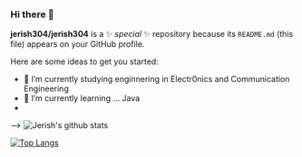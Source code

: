 ### Hi there 👋


**jerish304/jerish304** is a ✨ _special_ ✨ repository because its `README.md` (this file) appears on your GitHub profile.

Here are some ideas to get you started:

- 🔭 I’m currently studying enginnering in Electr0nics and Communication Engineering
- 🌱 I’m currently learning ... Java
-
-->
![Jerish's github stats](https://github-readme-stats.vercel.app/api?username=jerish304)

[![Top Langs](https://github-readme-stats.vercel.app/api/top-langs/?username=jerish304)](https://github.com/jerish304/github-readme-stats)
